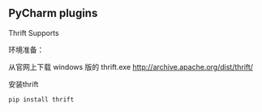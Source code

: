 ## PyCharm plugins

Thrift Supports

环境准备：

从官网上下载 windows 版的 thrift.exe http://archive.apache.org/dist/thrift/

安装thrift

```
pip install thrift
```
